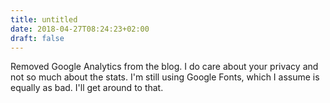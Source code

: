 ```yaml
---
title: untitled
date: 2018-04-27T08:24:23+02:00
draft: false
---
```


Removed Google Analytics from the blog. I do care about your privacy and not so much about the stats. I'm still using
Google Fonts, which I assume is equally as bad. I'll get around to that.
